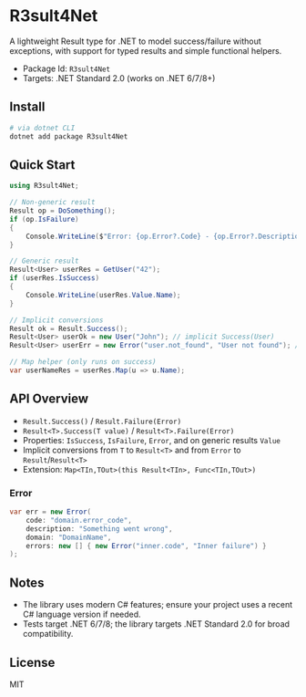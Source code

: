 # R3sult4Net

A lightweight Result type for .NET to model success/failure without exceptions, with support for typed results and simple functional helpers.

- Package Id: `R3sult4Net`
- Targets: .NET Standard 2.0 (works on .NET 6/7/8+)

## Install

```bash
# via dotnet CLI
dotnet add package R3sult4Net
```

## Quick Start

```csharp
using R3sult4Net;

// Non-generic result
Result op = DoSomething();
if (op.IsFailure)
{
    Console.WriteLine($"Error: {op.Error?.Code} - {op.Error?.Description}");
}

// Generic result
Result<User> userRes = GetUser("42");
if (userRes.IsSuccess)
{
    Console.WriteLine(userRes.Value.Name);
}

// Implicit conversions
Result ok = Result.Success();
Result<User> userOk = new User("John"); // implicit Success(User)
Result<User> userErr = new Error("user.not_found", "User not found"); // implicit Failure(Error)

// Map helper (only runs on success)
var userNameRes = userRes.Map(u => u.Name);
```

## API Overview

- `Result.Success()` / `Result.Failure(Error)`
- `Result<T>.Success(T value)` / `Result<T>.Failure(Error)`
- Properties: `IsSuccess`, `IsFailure`, `Error`, and on generic results `Value`
- Implicit conversions from `T` to `Result<T>` and from `Error` to `Result`/`Result<T>`
- Extension: `Map<TIn,TOut>(this Result<TIn>, Func<TIn,TOut>)`

### Error

```csharp
var err = new Error(
    code: "domain.error_code",
    description: "Something went wrong",
    domain: "DomainName",
    errors: new [] { new Error("inner.code", "Inner failure") }
);
```

## Notes

- The library uses modern C# features; ensure your project uses a recent C# language version if needed.
- Tests target .NET 6/7/8; the library targets .NET Standard 2.0 for broad compatibility.

## License

MIT
